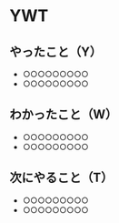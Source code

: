 # YWT

## やったこと（Y）

- ○○○○○○○○○
- ○○○○○○○○○

## わかったこと（W）

- ○○○○○○○○○
- ○○○○○○○○○


## 次にやること（T）

- ○○○○○○○○○
- ○○○○○○○○○